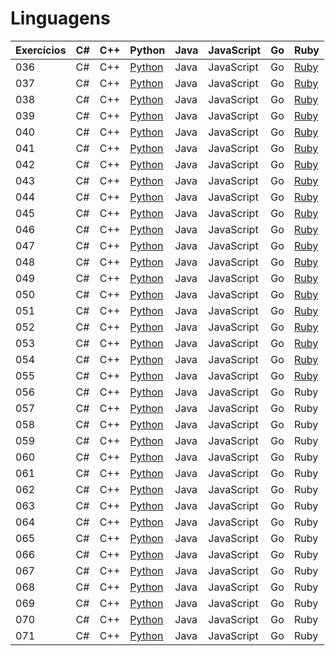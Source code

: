# Linguagens

| Exercícios | C#  | C++ | Python                    | Java | JavaScript | Go  | Ruby |
| ---------- | --- | --- | ------------------------- | ---- | ---------- | --- | ---- |
| 036        | C#  | C++ | [Python](./python/036.py) | Java | JavaScript | Go  | [Ruby](./ruby/036.rb)  |
| 037        | C#  | C++ | [Python](./python/037.py) | Java | JavaScript | Go  | [Ruby](./ruby/037.rb)  |
| 038        | C#  | C++ | [Python](./python/038.py) | Java | JavaScript | Go  | [Ruby](./ruby/038.rb)  |
| 039        | C#  | C++ | [Python](./python/039.py) | Java | JavaScript | Go  | [Ruby](./ruby/039.rb) |
| 040        | C#  | C++ | [Python](./python/040.py) | Java | JavaScript | Go  | [Ruby](./ruby/040.rb) |
| 041        | C#  | C++ | [Python](./python/041.py) | Java | JavaScript | Go  | [Ruby](./ruby/041.rb) |
| 042        | C#  | C++ | [Python](./python/042.py) | Java | JavaScript | Go  | [Ruby](./ruby/042.rb) |
| 043        | C#  | C++ | [Python](./python/043.py) | Java | JavaScript | Go  | [Ruby](./ruby/043.rb)  |
| 044        | C#  | C++ | [Python](./python/044.py) | Java | JavaScript | Go  | [Ruby](./ruby/044.rb)  |
| 045        | C#  | C++ | [Python](./python/045.py) | Java | JavaScript | Go  | [Ruby](./ruby/045.rb) |
| 046        | C#  | C++ | [Python](./python/046.py) | Java | JavaScript | Go  | [Ruby](./ruby/046.rb) |
| 047        | C#  | C++ | [Python](./python/047.py) | Java | JavaScript | Go  | [Ruby](./ruby/047.rb) |
| 048        | C#  | C++ | [Python](./python/048.py) | Java | JavaScript | Go  | [Ruby](./ruby/048.rb) |
| 049        | C#  | C++ | [Python](./python/049.py) | Java | JavaScript | Go  | [Ruby](./ruby/049.rb) |
| 050        | C#  | C++ | [Python](./python/050.py) | Java | JavaScript | Go  | [Ruby](./ruby/050.rb) |
| 051        | C#  | C++ | [Python](./python/051.py) | Java | JavaScript | Go  | [Ruby](./ruby/051.rb) |
| 052        | C#  | C++ | [Python](./python/052.py) | Java | JavaScript | Go  | [Ruby](./ruby/052.rb) |
| 053        | C#  | C++ | [Python](./python/053.py) | Java | JavaScript | Go  | [Ruby](./ruby/053.rb) |
| 054        | C#  | C++ | [Python](./python/054.py) | Java | JavaScript | Go  | [Ruby](./ruby/054.rb) |
| 055        | C#  | C++ | [Python](./python/055.py) | Java | JavaScript | Go  | [Ruby](./ruby/055.rb) |
| 056        | C#  | C++ | [Python](./python/056.py) | Java | JavaScript | Go  | Ruby |
| 057        | C#  | C++ | [Python](./python/057.py) | Java | JavaScript | Go  | Ruby |
| 058        | C#  | C++ | [Python](./python/058.py) | Java | JavaScript | Go  | Ruby |
| 059        | C#  | C++ | [Python](./python/059.py) | Java | JavaScript | Go  | Ruby |
| 060        | C#  | C++ | [Python](./python/060.py) | Java | JavaScript | Go  | Ruby |
| 061        | C#  | C++ | [Python](./python/061.py) | Java | JavaScript | Go  | Ruby |
| 062        | C#  | C++ | [Python](./python/062.py) | Java | JavaScript | Go  | Ruby |
| 063        | C#  | C++ | [Python](./python/063.py) | Java | JavaScript | Go  | Ruby |
| 064        | C#  | C++ | [Python](./python/064.py) | Java | JavaScript | Go  | Ruby |
| 065        | C#  | C++ | [Python](./python/065.py) | Java | JavaScript | Go  | Ruby |
| 066        | C#  | C++ | [Python](./python/066.py) | Java | JavaScript | Go  | Ruby |
| 067        | C#  | C++ | [Python](./python/067.py) | Java | JavaScript | Go  | Ruby |
| 068        | C#  | C++ | [Python](./python/068.py) | Java | JavaScript | Go  | Ruby |
| 069        | C#  | C++ | [Python](./python/069.py) | Java | JavaScript | Go  | Ruby |
| 070        | C#  | C++ | [Python](./python/070.py) | Java | JavaScript | Go  | Ruby |
| 071        | C#  | C++ | [Python](./python/071.py) | Java | JavaScript | Go  | Ruby |
